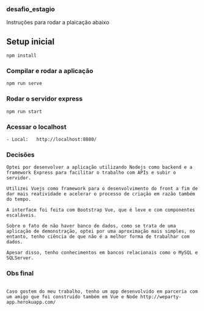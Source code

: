### desafio_estagio

Instruções para rodar a plaicação abaixo

## Setup inicial
```
npm install

```
### Compilar e rodar a aplicação
```
npm run serve

```
### Rodar o servidor express
```
npm run start

```
### Acessar o localhost
```
- Local:   http://localhost:8080/

```
### Decisões
```
Optei por desenvolver a aplicação utilizando Nodejs como backend e a framework Express para facilitar o trabalho com APIs e subir o servidor.

Utilizei Vuejs como framework para o desenvolvimento do front a fim de dar mais reatividade e acelerar o processo de criação em razão também do tempo.

A interface foi feita com Bootstrap Vue, que é leve e com componentes escaláveis.

Sobre o fato de não haver banco de dados, como se trata de uma aplicação de demonstração, optei por uma aproximação mais simples, no entanto, tenho ciência de que não é a melhor forma de trabalhar com dados.

Apesar disso, tenho conhecimentos em bancos relacionais como o MySQL e SQLServer.

```
### Obs final
```

Caso gostem do meu trabalho, tenho um app desenvolvido em parceria com um amigo que foi construído também em Vue e Node http://weparty-app.herokuapp.com/
